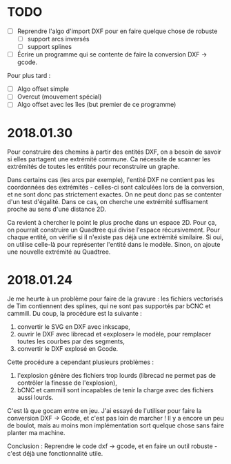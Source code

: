 # TODO

- [ ] Reprendre l'algo d'import DXF pour en faire quelque chose de robuste
    - [ ] support arcs inversés
    - [ ] support splines
- [ ] Écrire un programme qui se contente de faire la conversion DXF -> gcode.

Pour plus tard :

- [ ] Algo offset simple
- [ ] Overcut (mouvement spécial)
- [ ] Algo offset avec les îles (but premier de ce programme)

# 2018.01.30

Pour construire des chemins à partir des entités DXF, on a besoin de savoir si
elles partagent une extrémité commune. Ca nécessite de scanner les extrémités
de toutes les entités pour reconstruire un graphe.

Dans certains cas (les arcs par exemple), l'entité DXF ne contient pas les
coordonnées des extrémités - celles-ci sont calculées lors de la conversion, et
ne sont donc pas strictement exactes. On ne peut donc pas se contenter d'un
test d'égalité. Dans ce cas, on cherche une extrémité suffisament proche au
sens d'une distance 2D.

Ca revient à chercher le point le plus proche dans un espace 2D. Pour ça, on
pourrait construire un Quadtree qui divise l'espace récursivement. Pour chaque
entité, on vérifie si il n'existe pas déjà une extrémité similaire. Si oui, on
utilise celle-là pour représenter l'entité dans le modèle. Sinon, on ajoute une
nouvelle extrémité au Quadtree.

# 2018.01.24

Je me heurte à un problème pour faire de la gravure : les fichiers vectorisés
de Tim contiennent des splines, qui ne sont pas supportés par bCNC et cammill.
Du coup, la procédure est la suivante :

1. convertir le SVG en DXF avec inkscape,
2. ouvrir le DXF avec librecad et «exploser» le modèle, pour remplacer toutes
   les courbes par des segments,
3. convertir le DXF explosé en Gcode.

Cette procédure a cependant plusieurs problèmes :

1. l'explosion génère des fichiers trop lourds (librecad ne permet pas de
   contrôler la finesse de l'explosion),
2. bCNC et cammill sont incapables de tenir la charge avec des fichiers aussi
   lourds.

C'est là que gocam entre en jeu. J'ai essayé de l'utiliser pour faire la
conversion DXF -> Gcode, et c'est pas loin de marcher ! Il y a encore un peu de
boulot, mais au moins mon implémentation sort quelque chose sans faire planter
ma machine. 

Conclusion : Reprendre le code dxf -> gcode, et en faire un outil robuste -
c'est déjà une fonctionnalité utile.
